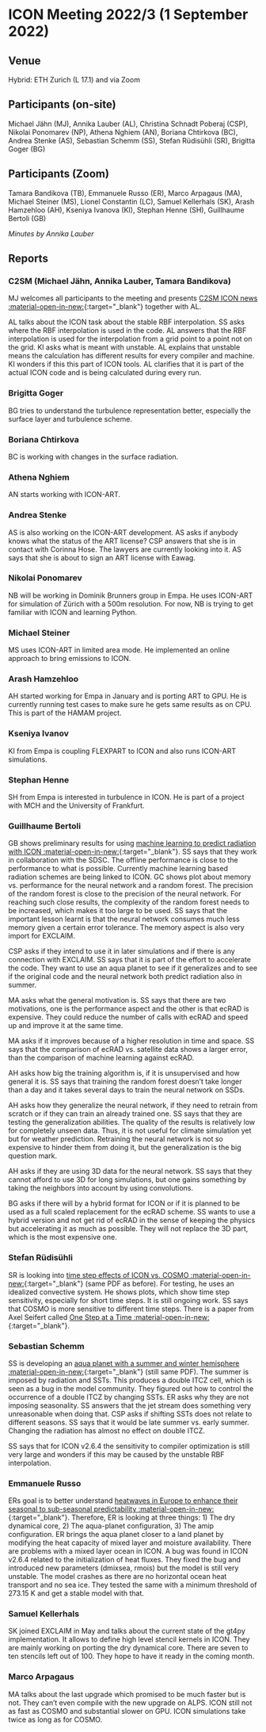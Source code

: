
# ICON Meeting 2022/3 (1 September 2022)

## Venue
Hybrid: ETH Zurich (L 17.1) and via Zoom

## Participants (on-site)
Michael Jähn (MJ), Annika Lauber (AL), Christina Schnadt Poberaj (CSP),  Nikolai Ponomarev (NP), Athena Nghiem (AN), Boriana Chtirkova (BC), Andrea Stenke (AS), Sebastian Schemm (SS), Stefan Rüdisühli (SR),  Brigitta Goger (BG)

## Participants (Zoom)
Tamara Bandikova (TB), Emmanuele Russo (ER), Marco Arpagaus (MA), Michael Steiner (MS), Lionel Constantin (LC), Samuel Kellerhals (SK), Arash Hamzehloo (AH), Kseniya Ivanova (KI), Stephan Henne (SH), Guillhaume Bertoli (GB)

_Minutes by Annika Lauber_

## Reports
### C2SM (Michael Jähn, Annika Lauber, Tamara Bandikova)
MJ welcomes all participants to the meeting and presents [C2SM ICON news :material-open-in-new:](https://polybox.ethz.ch/index.php/s/ElvW5bG12l9RqPy){:target="_blank"} together with AL.

AL talks about the ICON task about the stable RBF interpolation.
SS asks where the RBF interpolation is used in the code.
AL answers that the RBF interpolation is used for the interpolation from a grid point to a point not on the grid.
KI asks what is meant with unstable.
AL explains that unstable means the calculation has different results for every compiler and machine.
KI wonders if this this part of ICON tools.
AL clarifies that it is part of the actual ICON code and is being calculated during every run.

### Brigitta Goger
BG tries to understand the turbulence representation better, especially the surface layer and turbulence scheme.

### Boriana Chtirkova
BC is working with changes in the surface radiation.

### Athena Nghiem
AN starts working with ICON-ART.

### Andrea Stenke
AS is also working on the ICON-ART development.
AS asks if anybody knows what the status of the ART license?
CSP answers that she is in contact with Corinna Hose. The lawyers are currently looking into it.
AS says that she is about to sign an ART license with Eawag.

### Nikolai Ponomarev
NB will be working in Dominik Brunners group in Empa. He uses ICON-ART for simulation of Zürich with a 500m resolution. For now, NB is trying to get familiar with ICON and learning Python.

### Michael Steiner
MS uses ICON-ART in limited area mode. He implemented an online approach to bring emissions to ICON.

### Arash Hamzehloo
AH started working for Empa in January and is porting ART to GPU. He is currently running test cases to make sure he gets same results as on CPU. This is part of the HAMAM project.

### Kseniya Ivanov
KI from Empa is coupling FLEXPART to ICON and also runs ICON-ART simulations.

### Stephan Henne
SH from Empa is interested in turbulence in ICON. He is part of a project with MCH and the University of Frankfurt.

### Guillhaume Bertoli
GB shows preliminary results for using [machine learning to predict radiation with ICON :material-open-in-new:](https://polybox.ethz.ch/index.php/s/PsjdlUpenAnnH71){:target="_blank"}.
SS says that they work in collaboration with the SDSC. The offline performance is close to the performance to what is possible. Currently machine learning based radiation schemes are being linked to ICON.
GC shows plot about memory vs. performance for the neural network and a random forest. The precision of the random forest is close to the precision of the neural network. For reaching such close results, the complexity of the random forest needs to be increased, which makes it too large to be used.
SS says that the important lesson learnt is that the neural network consumes much less memory given a certain error tolerance. The memory aspect is also very import for EXCLAIM.

CSP asks if they intend to use it in later simulations and if there is any connection with EXCLAIM.
SS says that it is part of the effort to accelerate the code. They want to use an aqua planet to see if it generalizes and to see if the original code and the neural network both predict radiation also in summer.

MA asks what the general motivation is.
SS says that there are two motivations, one is the performance aspect and the other is that ecRAD is expensive. They could reduce the number of calls with ecRAD and speed up and improve it at the same time.

MA asks if it improves because of a higher resolution in time and space. 
SS says that the comparison of ecRAD vs. satellite data shows a larger error, than the comparison of machine learning against ecRAD. 

AH asks how big the training algorithm is, if it is unsupervised and how general it is.
SS says that training the random forest doesn’t take longer than a day and it takes several days to train the neural network on SSDs.

AH asks how they generalize the neural network, if they need to retrain from scratch or if they can train an already trained one.
SS says that they are testing the generalization abilities. The quality of the results is relatively low for completely unseen data. Thus, it is not useful for climate simulation yet but for weather prediction. Retraining the neural network is not so expensive to hinder them from doing it, but the generalization is the big question mark.

AH asks if they are using 3D data for the neural network.
SS says that they cannot afford to use 3D for long simulations, but one gains something by taking the neighbors into account by using convolutions.

BG asks if there will by a hybrid format for ICON or if it is planned to be used as a full scaled replacement for the ecRAD scheme.
SS wants to use a hybrid version and not get rid of ecRAD in the sense of keeping the physics but accelerating it as much as possible. They will not replace the 3D part, which is the most expensive one.

### Stefan Rüdisühli 
SR is looking into [time step effects of ICON vs. COSMO :material-open-in-new:](https://polybox.ethz.ch/index.php/s/PsjdlUpenAnnH71){:target="_blank"} (same PDF as before). For testing, he uses an idealized convective system. He shows plots, which show time step sensitivity, especially for short time steps. It is still ongoing work.
SS says that COSMO is more sensitive to different time steps. There is a paper from Axel Seifert called [One Step at a Time :material-open-in-new:](https://agupubs.onlinelibrary.wiley.com/doi/abs/10.1029/2018MS001418){:target="_blank"}. 

### Sebastian Schemm
SS is developing an [aqua planet with a summer and winter hemisphere :material-open-in-new:](https://polybox.ethz.ch/index.php/s/PsjdlUpenAnnH71){:target="_blank"} (still same PDF). The summer is imposed by radiation and SSTs. This produces a double ITCZ cell, which is seen as a bug in the model community. They figured out how to control the occurrence of a double ITCZ by changing SSTs.
ER asks why they are not imposing seasonality.
SS answers that the jet stream does something very unreasonable when doing that.
CSP asks if shifting SSTs does not relate to different seasons.
SS says that it would be late summer vs. early summer. Changing the radiation has almost no effect on double ITCZ.

SS says that for ICON v2.6.4 the sensitivity to compiler optimization is still very large and wonders if this may be caused by the unstable RBF interpolation.

### Emmanuele Russo 
ERs goal is to better understand [heatwaves in Europe to enhance their seasonal to sub-seasonal predictability :material-open-in-new:](https://polybox.ethz.ch/index.php/s/tAape9Xm3cEcqDF){:target="_blank"}. Therefore, ER is looking at three things: 1) The dry dynamical core, 2) The aqua-planet configuration, 3) The amip configuration.
ER brings the aqua planet closer to a land planet by modifying the heat capacity of mixed layer and moisture availability. There are problems with a mixed layer ocean in ICON. A bug was found in ICON v2.6.4 related to the initialization of heat fluxes. They fixed the bug and introduced new parameters (dmixsea, rmois) but the model is still very unstable. The model crashes as there are no horizontal ocean heat transport and no sea ice. They tested the same with a minimum threshold of 273.15 K and get a stable model with that.

### Samuel Kellerhals
SK joined EXCLAIM in May and talks about the current state of the gt4py implementation. It allows to define high level stencil kernels in ICON. They are mainly working on porting the dry dynamical core. There are seven to ten stencils left out of 100. They hope to have it ready in the coming month.

### Marco Arpagaus
MA talks about the last upgrade which promised to be much faster but is not. They can’t even compile with the new upgrade on ALPS. ICON still not as fast as COSMO and substantial slower on GPU. ICON simulations take twice as long as for COSMO.
